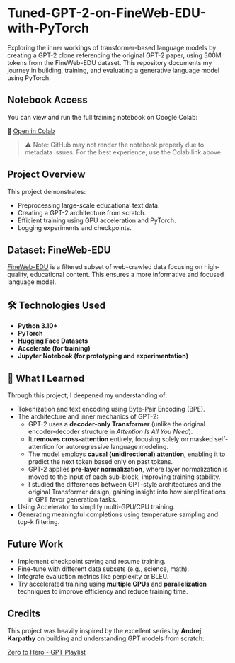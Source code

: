 # Tuned-GPT-2-on-FineWeb-EDU-with-PyTorch

Exploring the inner workings of transformer-based language models by creating a GPT-2 clone referencing the original GPT-2 paper, using 300M tokens from the FineWeb-EDU dataset. This repository documents my journey in building, training, and evaluating a generative language model using PyTorch.

##  Notebook Access

You can view and run the full training notebook on Google Colab:

🔗 [Open in Colab](https://colab.research.google.com/drive/1CeVZrxPS605bKVKaoh_3NJqzUE266Z0D?usp=sharing)

> ⚠️ Note: GitHub may not render the notebook properly due to metadata issues. For the best experience, use the Colab link above.

##  Project Overview

This project demonstrates:
- Preprocessing large-scale educational text data.
- Creating a GPT-2 architecture from scratch.
- Efficient training using GPU acceleration and PyTorch.
- Logging experiments and checkpoints.

##  Dataset: FineWeb-EDU

[FineWeb-EDU](https://huggingface.co/datasets/HuggingFaceFW/fineweb-edu-small) is a filtered subset of web-crawled data focusing on high-quality, educational content. This ensures a more informative and focused language model.

## 🛠 Technologies Used

- **Python 3.10+**
- **PyTorch**
- **Hugging Face Datasets**
- **Accelerate (for training)**
- **Jupyter Notebook (for prototyping and experimentation)**

## 🧪 What I Learned

Through this project, I deepened my understanding of:
- Tokenization and text encoding using Byte-Pair Encoding (BPE).
- The architecture and inner mechanics of GPT-2:
  - GPT-2 uses a **decoder-only Transformer** (unlike the original encoder-decoder structure in *Attention Is All You Need*).
  - It **removes cross-attention** entirely, focusing solely on masked self-attention for autoregressive language modeling.
  - The model employs **causal (unidirectional) attention**, enabling it to predict the next token based only on past tokens.
  - GPT-2 applies **pre-layer normalization**, where layer normalization is moved to the input of each sub-block, improving training stability.
  - I studied the differences between GPT-style architectures and the original Transformer design, gaining insight into how simplifications in GPT favor generation tasks.
- Using Accelerator to simplify multi-GPU/CPU training.
- Generating meaningful completions using temperature sampling and top-k filtering.


##  Future Work

- Implement checkpoint saving and resume training.
- Fine-tune with different data subsets (e.g., science, math).
- Integrate evaluation metrics like perplexity or BLEU.
- Try accelerated training using **multiple GPUs** and **parallelization** techniques to improve efficiency and reduce training time.


##  Credits

This project was heavily inspired by the excellent series by **Andrej Karpathy** on building and understanding GPT models from scratch:

 [Zero to Hero - GPT Playlist](https://www.youtube.com/playlist?list=PLAqhIrjkxbuWI23v9cThsA9GvCAUhRvKZ)
